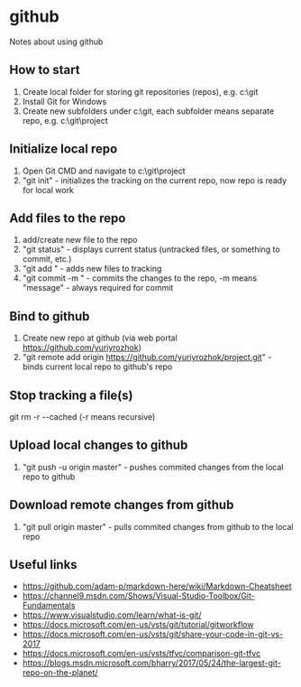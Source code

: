 # github
Notes about using github

## How to start
1. Create local folder for storing git repositories (repos), e.g. c:\git
2. Install Git for Windows
3. Create new subfolders under c:\git, each subfolder means separate repo, e.g. c:\git\project

## Initialize local repo
1. Open Git CMD and navigate to c:\git\project
2. "git init" - initializes the tracking on the current repo, now repo is ready for local work

## Add files to the repo
1. add/create new file to the repo
2. "git status" - displays current status (untracked files, or something to commit, etc.)
3. "git add <file or folder>" - adds new files to tracking
4. "git commit -m <message>" - commits the changes to the repo, -m means "message" - always required for commit
  
## Bind to github
1. Create new repo at github (via web portal https://github.com/yuriyrozhok)
2. "git remote add origin https://github.com/yuriyrozhok/project.git" - binds current local repo to github's repo

## Stop tracking a file(s)
git rm -r --cached <file or folder>
(-r means recursive)

## Upload local changes to github
1. "git push -u origin master" - pushes commited changes from the local repo to github

## Download remote changes from github
1. "git pull origin master" - pulls commited changes from github to the local repo

## Useful links
* https://github.com/adam-p/markdown-here/wiki/Markdown-Cheatsheet
* https://channel9.msdn.com/Shows/Visual-Studio-Toolbox/Git-Fundamentals
* https://www.visualstudio.com/learn/what-is-git/
* https://docs.microsoft.com/en-us/vsts/git/tutorial/gitworkflow
* https://docs.microsoft.com/en-us/vsts/git/share-your-code-in-git-vs-2017
* https://docs.microsoft.com/en-us/vsts/tfvc/comparison-git-tfvc
* https://blogs.msdn.microsoft.com/bharry/2017/05/24/the-largest-git-repo-on-the-planet/
